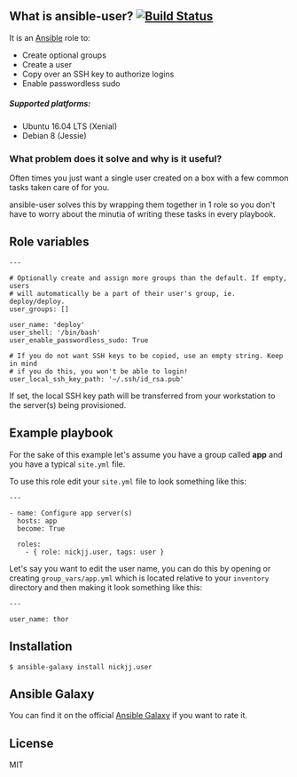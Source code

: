 ## What is ansible-user? [![Build Status](https://secure.travis-ci.org/nickjj/ansible-user.png)](http://travis-ci.org/nickjj/ansible-user)

It is an [Ansible](http://www.ansible.com/home) role to:

- Create optional groups
- Create a user
- Copy over an SSH key to authorize logins
- Enable passwordless sudo

##### Supported platforms:

- Ubuntu 16.04 LTS (Xenial)
- Debian 8 (Jessie)

### What problem does it solve and why is it useful?

Often times you just want a single user created on a box with a few common tasks
taken care of for you.

ansible-user solves this by wrapping them together in 1 role so you don't have
to worry about the minutia of writing these tasks in every playbook.

## Role variables

```
---

# Optionally create and assign more groups than the default. If empty, users
# will automatically be a part of their user's group, ie. deploy/deploy.
user_groups: []

user_name: 'deploy'
user_shell: '/bin/bash'
user_enable_passwordless_sudo: True

# If you do not want SSH keys to be copied, use an empty string. Keep in mind
# if you do this, you won't be able to login!
user_local_ssh_key_path: '~/.ssh/id_rsa.pub'
```

If set, the local SSH key path will be transferred from your workstation to the
server(s) being provisioned.

## Example playbook

For the sake of this example let's assume you have a group called **app** and
you have a typical `site.yml` file.

To use this role edit your `site.yml` file to look something like this:

```
---

- name: Configure app server(s)
  hosts: app
  become: True

  roles:
    - { role: nickjj.user, tags: user }
```

Let's say you want to edit the user name, you can do this by opening or
creating `group_vars/app.yml` which is located relative to your `inventory`
directory and then making it look something like this:

```
---

user_name: thor
```

## Installation

`$ ansible-galaxy install nickjj.user`

## Ansible Galaxy

You can find it on the official
[Ansible Galaxy](https://galaxy.ansible.com/nickjj/user) if you want to
rate it.

## License

MIT
